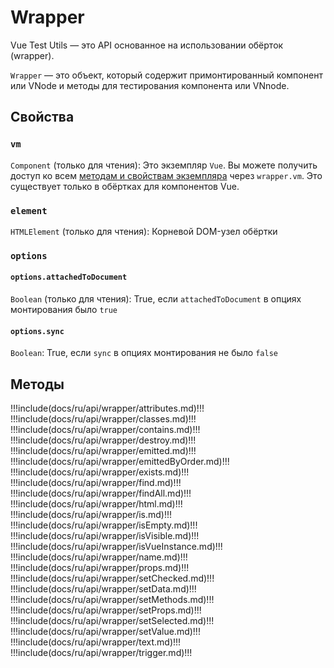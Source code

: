 # Wrapper

Vue Test Utils — это API основанное на использовании обёрток (wrapper).

`Wrapper`  — это объект, который содержит примонтированный компонент или VNode и методы для тестирования компонента или VNnode.

## Свойства

### `vm`

`Component` (только для чтения): Это экземпляр `Vue`. Вы можете получить доступ ко всем [методам и свойствам экземпляра](https://ru.vuejs.org/v2/api/index.html#Опции-—-данные) через `wrapper.vm`. Это существует только в обёртках для компонентов Vue.

### `element`

`HTMLElement` (только для чтения): Корневой DOM-узел обёртки

### `options`

#### `options.attachedToDocument`

`Boolean` (только для чтения): True, если `attachedToDocument` в опциях монтирования было `true`

#### `options.sync`

`Boolean`: True, если `sync` в опциях монтирования не было `false`

## Методы

!!!include(docs/ru/api/wrapper/attributes.md)!!!
!!!include(docs/ru/api/wrapper/classes.md)!!!
!!!include(docs/ru/api/wrapper/contains.md)!!!
!!!include(docs/ru/api/wrapper/destroy.md)!!!
!!!include(docs/ru/api/wrapper/emitted.md)!!!
!!!include(docs/ru/api/wrapper/emittedByOrder.md)!!!
!!!include(docs/ru/api/wrapper/exists.md)!!!
!!!include(docs/ru/api/wrapper/find.md)!!!
!!!include(docs/ru/api/wrapper/findAll.md)!!!
!!!include(docs/ru/api/wrapper/html.md)!!!
!!!include(docs/ru/api/wrapper/is.md)!!!
!!!include(docs/ru/api/wrapper/isEmpty.md)!!!
!!!include(docs/ru/api/wrapper/isVisible.md)!!!
!!!include(docs/ru/api/wrapper/isVueInstance.md)!!!
!!!include(docs/ru/api/wrapper/name.md)!!!
!!!include(docs/ru/api/wrapper/props.md)!!!
!!!include(docs/ru/api/wrapper/setChecked.md)!!!
!!!include(docs/ru/api/wrapper/setData.md)!!!
!!!include(docs/ru/api/wrapper/setMethods.md)!!!
!!!include(docs/ru/api/wrapper/setProps.md)!!!
!!!include(docs/ru/api/wrapper/setSelected.md)!!!
!!!include(docs/ru/api/wrapper/setValue.md)!!!
!!!include(docs/ru/api/wrapper/text.md)!!!
!!!include(docs/ru/api/wrapper/trigger.md)!!!